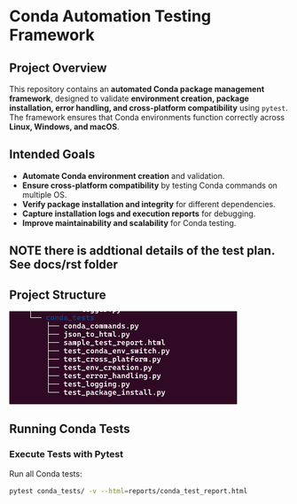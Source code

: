 # Conda Automation Testing Framework

## Project Overview
This repository contains an **automated Conda package management framework**, designed to validate **environment creation, package installation, error handling, and cross-platform compatibility** using `pytest`. The framework ensures that Conda environments function correctly across **Linux, Windows, and macOS**.

## Intended Goals
- **Automate Conda environment creation** and validation.
- **Ensure cross-platform compatibility** by testing Conda commands on multiple OS.
- **Verify package installation and integrity** for different dependencies.
- **Capture installation logs and execution reports** for debugging.
- **Improve maintainability and scalability** for Conda testing.

**NOTE** there is addtional details of the test plan. See docs/rst folder 
---

## Project Structure

![Directory Image](../../docs/rst/images/condatestdir.png)

## Running Conda Tests

### **Execute Tests with Pytest**
Run all Conda tests:
```bash
pytest conda_tests/ -v --html=reports/conda_test_report.html

